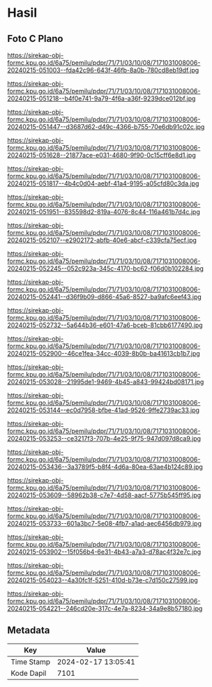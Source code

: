 # Hasil

## Foto C Plano

https://sirekap-obj-formc.kpu.go.id/6a75/pemilu/pdpr/71/71/03/10/08/7171031008006-20240215-051003--fda42c96-643f-46fb-8a0b-780cd8eb19df.jpg

https://sirekap-obj-formc.kpu.go.id/6a75/pemilu/pdpr/71/71/03/10/08/7171031008006-20240215-051218--b4f0e741-9a79-4f6a-a36f-9239dce012bf.jpg

https://sirekap-obj-formc.kpu.go.id/6a75/pemilu/pdpr/71/71/03/10/08/7171031008006-20240215-051447--d3687d62-d49c-4366-b755-70e6db91c02c.jpg

https://sirekap-obj-formc.kpu.go.id/6a75/pemilu/pdpr/71/71/03/10/08/7171031008006-20240215-051628--21877ace-e031-4680-9f90-0c15cff6e8d1.jpg

https://sirekap-obj-formc.kpu.go.id/6a75/pemilu/pdpr/71/71/03/10/08/7171031008006-20240215-051817--4b4c0d04-aebf-41a4-9195-a05cfd80c3da.jpg

https://sirekap-obj-formc.kpu.go.id/6a75/pemilu/pdpr/71/71/03/10/08/7171031008006-20240215-051951--835598d2-819a-4076-8c44-116a461b7d4c.jpg

https://sirekap-obj-formc.kpu.go.id/6a75/pemilu/pdpr/71/71/03/10/08/7171031008006-20240215-052107--e2902172-abfb-40e6-abcf-c339cfa75ecf.jpg

https://sirekap-obj-formc.kpu.go.id/6a75/pemilu/pdpr/71/71/03/10/08/7171031008006-20240215-052245--052c923a-345c-4170-bc62-f06d0b102284.jpg

https://sirekap-obj-formc.kpu.go.id/6a75/pemilu/pdpr/71/71/03/10/08/7171031008006-20240215-052441--d36f9b09-d866-45a6-8527-ba9afc6eef43.jpg

https://sirekap-obj-formc.kpu.go.id/6a75/pemilu/pdpr/71/71/03/10/08/7171031008006-20240215-052732--5a644b36-e601-47a6-bceb-81cbb6177490.jpg

https://sirekap-obj-formc.kpu.go.id/6a75/pemilu/pdpr/71/71/03/10/08/7171031008006-20240215-052900--46ce1fea-34cc-4039-8b0b-ba41613cb1b7.jpg

https://sirekap-obj-formc.kpu.go.id/6a75/pemilu/pdpr/71/71/03/10/08/7171031008006-20240215-053028--21995de1-9469-4b45-a843-99424bd08171.jpg

https://sirekap-obj-formc.kpu.go.id/6a75/pemilu/pdpr/71/71/03/10/08/7171031008006-20240215-053144--ec0d7958-bfbe-41ad-9526-9ffe2739ac33.jpg

https://sirekap-obj-formc.kpu.go.id/6a75/pemilu/pdpr/71/71/03/10/08/7171031008006-20240215-053253--ce3217f3-707b-4e25-9f75-947d097d8ca9.jpg

https://sirekap-obj-formc.kpu.go.id/6a75/pemilu/pdpr/71/71/03/10/08/7171031008006-20240215-053436--3a3789f5-b8f4-4d6a-80ea-63ae4b124c89.jpg

https://sirekap-obj-formc.kpu.go.id/6a75/pemilu/pdpr/71/71/03/10/08/7171031008006-20240215-053609--58962b38-c7e7-4d58-aacf-5775b545ff95.jpg

https://sirekap-obj-formc.kpu.go.id/6a75/pemilu/pdpr/71/71/03/10/08/7171031008006-20240215-053733--601a3bc7-5e08-4fb7-a1ad-aec6456db979.jpg

https://sirekap-obj-formc.kpu.go.id/6a75/pemilu/pdpr/71/71/03/10/08/7171031008006-20240215-053902--15f056b4-6e31-4b43-a7a3-d78ac4f32e7c.jpg

https://sirekap-obj-formc.kpu.go.id/6a75/pemilu/pdpr/71/71/03/10/08/7171031008006-20240215-054023--4a30fc1f-5251-410d-b73e-c7d150c27599.jpg

https://sirekap-obj-formc.kpu.go.id/6a75/pemilu/pdpr/71/71/03/10/08/7171031008006-20240215-054221--246cd20e-317c-4e7a-8234-34a9e8b57180.jpg


## Metadata

| Key        | Value               |
| ---------- | ------------------- |
| Time Stamp | 2024-02-17 13:05:41 |
| Kode Dapil | 7101                |



